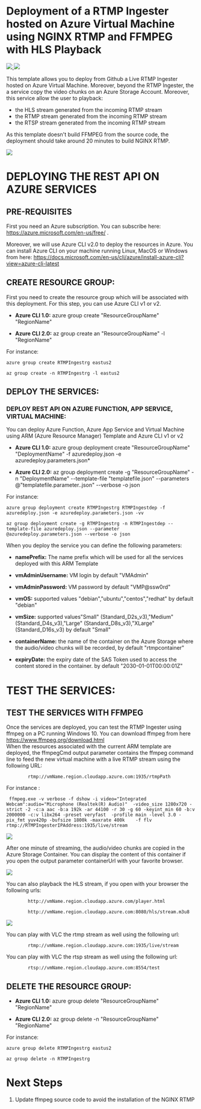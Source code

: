 # Deployment of a RTMP Ingester hosted on Azure Virtual Machine using NGINX RTMP and FFMPEG with HLS Playback

<a href="https://portal.azure.com/#create/Microsoft.Template/uri/https%3A%2F%2Fraw.githubusercontent.com%2Fflecoqui%2FRTMPIngest%2Fmaster%2FAzure%2F101-vm-light-hls-rtsp%2Fazuredeploy.json" target="_blank">
    <img src="http://azuredeploy.net/deploybutton.png"/>
</a>
<a href="http://armviz.io/#/?load=https%3A%2F%2Fraw.githubusercontent.com%2Fflecoqui%2FRTMPIngest%2Fmaster%2FAzure%2F101-vm-light-hls-rtsp%2Fazuredeploy.json" target="_blank">
    <img src="http://armviz.io/visualizebutton.png"/>
</a>

This template allows you to deploy from Github a Live RTMP Ingester hosted on Azure Virtual Machine. Moreover, beyond the RTMP Ingester, the a service copy the video chunks on an Azure Storage Account. Moreover, this service allow the user to playback:
- the HLS stream generated from the incoming RTMP stream
- the RTMP stream generated from the incoming RTMP stream
- the RTSP stream generated from the incoming RTMP stream
  
As this template doesn't build FFMPEG from the source code, the deployment should take around 20 minutes to build NGINX RTMP.


![](https://raw.githubusercontent.com/flecoqui/RTMPIngest/master/Azure/101-vm-light-hls-rtsp/Docs/1-architecture.png)



# DEPLOYING THE REST API ON AZURE SERVICES

## PRE-REQUISITES
First you need an Azure subscription.
You can subscribe here:  https://azure.microsoft.com/en-us/free/ . </p>
Moreover, we will use Azure CLI v2.0 to deploy the resources in Azure.
You can install Azure CLI on your machine running Linux, MacOS or Windows from here: https://docs.microsoft.com/en-us/cli/azure/install-azure-cli?view=azure-cli-latest 



## CREATE RESOURCE GROUP:
First you need to create the resource group which will be associated with this deployment. For this step, you can use Azure CLI v1 or v2.

* **Azure CLI 1.0:** azure group create "ResourceGroupName" "RegionName"

* **Azure CLI 2.0:** az group create an "ResourceGroupName" -l "RegionName"

For instance:

    azure group create RTMPIngestrg eastus2

    az group create -n RTMPIngestrg -l eastus2

## DEPLOY THE SERVICES:

### DEPLOY REST API ON AZURE FUNCTION, APP SERVICE, VIRTUAL MACHINE:
You can deploy Azure Function, Azure App Service and Virtual Machine using ARM (Azure Resource Manager) Template and Azure CLI v1 or v2

* **Azure CLI 1.0:** azure group deployment create "ResourceGroupName" "DeploymentName"  -f azuredeploy.json -e azuredeploy.parameters.json*

* **Azure CLI 2.0:** az group deployment create -g "ResourceGroupName" -n "DeploymentName" --template-file "templatefile.json" --parameters @"templatefile.parameter..json"  --verbose -o json

For instance:

    azure group deployment create RTMPIngestrg RTMPIngestdep -f azuredeploy.json -e azuredeploy.parameters.json -vv

    az group deployment create -g RTMPIngestrg -n RTMPIngestdep --template-file azuredeploy.json --parameter @azuredeploy.parameters.json --verbose -o json


When you deploy the service you can define the following parameters:</p>
* **namePrefix:** The name prefix which will be used for all the services deployed with this ARM Template</p>
* **vmAdminUsername:** VM login by default "VMAdmin"</p>
* **vmAdminPassword:** VM password by default "VMP@ssw0rd"</p>
* **vmOS:** supported values "debian","ubuntu","centos","redhat" by default "debian"</p>
* **vmSize:** supported values"Small" (Standard_D2s_v3),"Medium" (Standard_D4s_v3),"Large" (Standard_D8s_v3),"XLarge" (Standard_D16s_v3) by default "Small"</p>
* **containerName:** the name of the container on the Azure Storage where the audio/video chunks will be recorded, by default "rtmpcontainer"</p>
* **expiryDate:** the expiry date of the SAS Token used to access the content stored in the container. by default "2030-01-01T00:00:01Z"</p>


# TEST THE SERVICES:

## TEST THE SERVICES WITH FFMPEG
Once the services are deployed, you can test the RTMP Ingester using ffmpeg on a PC running Windows 10. You can download ffmpeg from here https://www.ffmpeg.org/download.html  
When the resources associated with the current ARM template are deployed, the ffmpegCmd output parameter contains the ffmpeg command line to feed the new virtual machine with a live RTMP stream using the following URL: 
            
            rtmp://vmName.region.cloudapp.azure.com:1935/rtmpPath


For instance :

     ffmpeg.exe -v verbose -f dshow -i video="Integrated Webcam":audio="Microphone (Realtek(R) Audio)"  -video_size 1280x720 -strict -2 -c:a aac -b:a 192k -ar 44100 -r 30 -g 60 -keyint_min 60 -b:v 2000000 -c:v libx264 -preset veryfast  -profile main -level 3.0 -pix_fmt yuv420p -bufsize 1800k -maxrate 400k    -f flv rtmp://RTMPIngesterIPAddress:1935/live/stream

</p>


![](https://raw.githubusercontent.com/flecoqui/RTMPIngest/master/Azure/101-vm-light-hls-rtsp/Docs/ffmpeg.png)

After one minute of streaming, the audio/video chunks are copied in the Azure Storage Container. You can display the content of this container if you open the output parameter containerUrl with your favorite browser.

![](https://raw.githubusercontent.com/flecoqui/RTMPIngest/master/Azure/101-vm-light-hls-rtsp/Docs/container.png)

You can also playback the HLS stream, if you open with your browser the following urls:
            

            http://vmName.region.cloudapp.azure.com/player.html
            
            http://vmName.region.cloudapp.azure.com:8080/hls/stream.m3u8


![](https://raw.githubusercontent.com/flecoqui/RTMPIngest/master/Azure/101-vm-light-hls-rtsp/Docs/player.png)

You can play with VLC the rtmp stream as well using the following url:

            rtmp://vmName.region.cloudapp.azure.com:1935/live/stream

You can play with VLC the rtsp stream as well using the following url:

            rtsp://vmName.region.cloudapp.azure.com:8554/test



## DELETE THE RESOURCE GROUP:

* **Azure CLI 1.0:**      azure group delete "ResourceGroupName" "RegionName"

* **Azure CLI 2.0:**  az group delete -n "ResourceGroupName" "RegionName"

For instance:

    azure group delete RTMPIngestrg eastus2

    az group delete -n RTMPIngestrg 



# Next Steps

1. Update ffmpeg source code to avoid the installation of the NGINX RTMP  
